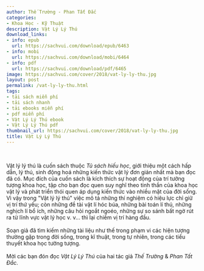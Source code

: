 ```yaml
---
author: Thế Trường - Phan Tất Đắc
categories:
- Khoa Học - Kỹ Thuật
description: Vật Lý Lý Thú
download_links:
- info: epub
  url: https://sachvui.com/download/epub/6463
- info: mobi
  url: https://sachvui.com/download/mobi/6464
- info: pdf
  url: https://sachvui.com/download/pdf/6465
image: https://sachvui.com/cover/2018/vat-ly-ly-thu.jpg
layout: post
permalink: /vat-ly-ly-thu.html
tags:
- tải sách miễn phí
- tải sách nhanh
- tải ebooks miễn phí
- pdf miễn phí
- Vật Lý Lý Thú ebook
- Vật Lý Lý Thú pdf
thumbnail_url: https://sachvui.com/cover/2018/vat-ly-ly-thu.jpg
title: Vật Lý Lý Thú
---
```


 <div class="item-desc text-justify"> <p> </p><p>Vật lý lý thú là cuốn sách thuộc <em>Tủ sách hiếu học</em>, giới thiệu một cách hấp dẫn, lý thú, sinh động hoá những kiến thức vật lý đơn giản nhất mà bạn đọc đã có. Mục đích của cuốn sách là kích thích sự hoạt động của trí tưởng tượng khoa học, tập cho bạn đọc quen suy nghĩ theo tinh thần của khoa học vật lý và phát triển thói quen áp dụng kiến thức vào nhiều mặt của đời sống. Vì vậy trong "Vật lý lý thú" việc mô tả những thí nghiệm có hiệu lực chỉ giữ vị trí thứ yếu; còn những đề tài vật lí hóc búa, những bài toán lí thú, những nghịch lí bổ ích, những câu hỏi ngoắt ngoéo, những sự so sánh bất ngờ rút ra từ lĩnh vực vật lý học v. v... thì lại chiếm vị trí hàng đầu.<br><br>Soạn giả đã tìm kiếm những tài liệu như thế trong phạm vi các hiện tượng thường gặp trong đời sống, trong kĩ thuật, trong tự nhiên, trong các tiểu thuyết khoa học tưởng tượng.<br><br>Mời các bạn đón đọc <em>Vật Lý Lý Thú </em>của hai tác giả<em> Thế Trường </em>&amp;<em> Phan Tất Đắc.</em></p> </div>